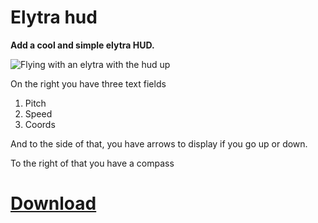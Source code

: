 # Elytra hud
**Add a cool and simple elytra HUD.**

![Flying with an elytra with the hud up](https://cdn.modrinth.com/data/cached_images/b9656f34ba4b52f0b3cc8d3a949450dcd76739c3.png)

On the right you have three text fields

1. Pitch
2. Speed
3. Coords

And to the side of that, you have arrows to display if you go up or down.

To the right of that you have a compass

# [Download](https://modrinth.com/mod/simpleelytrahud/version/1.0.1)
